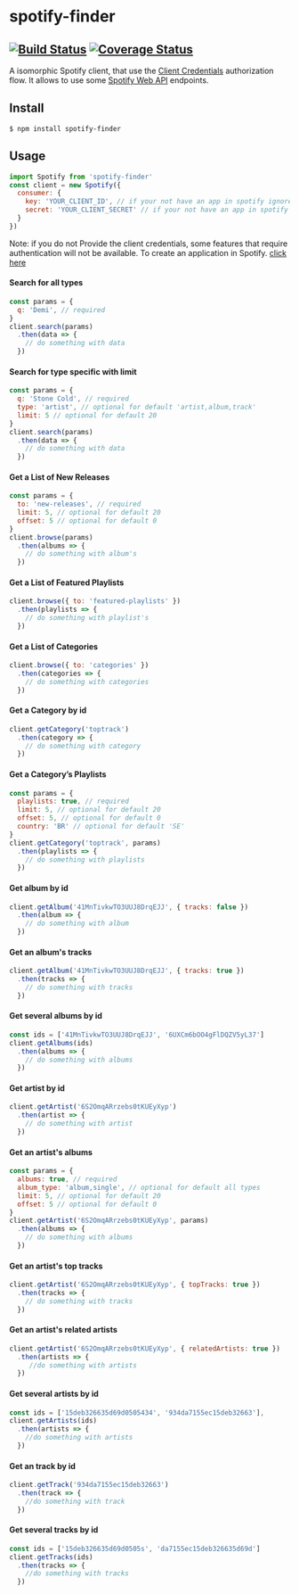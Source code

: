 # spotify-finder
[![Build Status](https://travis-ci.org/luixlacrux/spotify-finder.svg?branch=es6)](https://travis-ci.org/luixlacrux/spotify-finder) [![Coverage Status](https://coveralls.io/repos/github/luixlacrux/spotify-finder/badge.svg?branch=es6)](https://coveralls.io/github/luixlacrux/spotify-finder?branch=es6)
---
A isomorphic Spotify client, that use the [Client Credentials](https://developer.spotify.com/web-api/authorization-guide/#client_credentials_flow) authorization flow. It allows to use some [Spotify Web API](https://developer.spotify.com/web-api/) endpoints.

## Install
```
$ npm install spotify-finder
```
## Usage

```js
import Spotify from 'spotify-finder'
const client = new Spotify({
  consumer: {
    key: 'YOUR_CLIENT_ID', // if your not have an app in spotify ignore this options
    secret: 'YOUR_CLIENT_SECRET' // if your not have an app in spotify ignore this options
  }
})
```
Note: if you do not Provide the client credentials, some features that require authentication will not be available.
To create an application in Spotify. [click here](https://developer.spotify.com/my-applications/#!/)

#### Search for all types
```js
const params = {
  q: 'Demi', // required
}
client.search(params)
  .then(data => {
    // do something with data
  })
```
#### Search for type specific with limit
```js
const params = {
  q: 'Stone Cold', // required
  type: 'artist', // optional for default 'artist,album,track'
  limit: 5 // optional for default 20
}
client.search(params)
  .then(data => {
    // do something with data
  })
```

#### Get a List of New Releases
```js
const params = {
  to: 'new-releases', // required
  limit: 5, // optional for default 20
  offset: 5 // optional for default 0
}
client.browse(params)
  .then(albums => {
    // do something with album's
  })
```
#### Get a List of Featured Playlists
```js
client.browse({ to: 'featured-playlists' })
  .then(playlists => {
    // do something with playlist's
  })
```
#### Get a List of Categories
```js
client.browse({ to: 'categories' })
  .then(categories => {
    // do something with categories
  })
```
#### Get a Category by id
```js
client.getCategory('toptrack')
  .then(category => {
    // do something with category
  })
```
#### Get a Category’s Playlists
```js
const params = {
  playlists: true, // required
  limit: 5, // optional for default 20
  offset: 5, // optional for default 0
  country: 'BR' // optional for default 'SE'
}
client.getCategory('toptrack', params)
  .then(playlists => {
    // do something with playlists
  })
```
#### Get album by id
```js
client.getAlbum('41MnTivkwTO3UUJ8DrqEJJ', { tracks: false })
  .then(album => {
    // do something with album
  })
```
#### Get an album's tracks
```js
client.getAlbum('41MnTivkwTO3UUJ8DrqEJJ', { tracks: true })
  .then(tracks => {
    // do something with tracks
  })
```

#### Get several albums by id
```js
const ids = ['41MnTivkwTO3UUJ8DrqEJJ', '6UXCm6bOO4gFlDQZV5yL37']
client.getAlbums(ids)
  .then(albums => {
    // do something with albums
  })
```

#### Get artist by id
```js
client.getArtist('6S2OmqARrzebs0tKUEyXyp')
  .then(artist => {
    // do something with artist
  })
```

#### Get an artist's albums
```js
const params = {
  albums: true, // required
  album_type: 'album,single', // optional for default all types
  limit: 5, // optional for default 20
  offset: 5 // optional for default 0
}
client.getArtist('6S2OmqARrzebs0tKUEyXyp', params)
  .then(albums => {
    // do something with albums
  })
```

#### Get an artist's top tracks
```js
client.getArtist('6S2OmqARrzebs0tKUEyXyp', { topTracks: true })
  .then(tracks => {
    // do something with tracks
  })
```

#### Get an artist's related artists
```js
client.getArtist('6S2OmqARrzebs0tKUEyXyp', { relatedArtists: true })
  .then(artists => {
     //do something with artists
  })
```

#### Get several artists by id
```js
const ids = ['15deb326635d69d0505434', '934da7155ec15deb32663'],
client.getArtists(ids)
  .then(artists => {
    //do something with artists
  })
```

#### Get an track by id
```js
client.getTrack('934da7155ec15deb32663')
  .then(track => {
    //do something with track
  })
```

#### Get several tracks by id
```js
const ids = ['15deb326635d69d0505s', 'da7155ec15deb326635d69d']
client.getTracks(ids)
  .then(tracks => {
    //do something with tracks
  })
```
